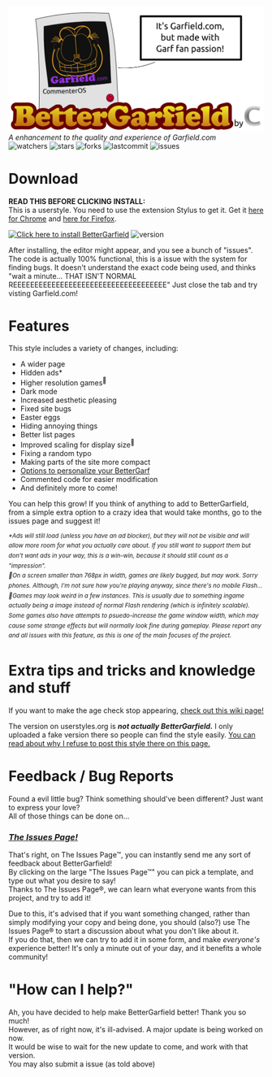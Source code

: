 ![logo goes here](images/logo.svg)  
_A enhancement to the quality and experience of Garfield.com_  
![watchers](https://img.shields.io/github/watchers/CommenterOfComments/BetterGarfield.svg?style=plastic) ![stars](https://img.shields.io/github/stars/CommenterOfComments/BetterGarfield.svg?style=plastic) ![forks](https://img.shields.io/github/forks/CommenterOfComments/BetterGarfield.svg?style=plastic) ![lastcommit](https://img.shields.io/github/last-commit/CommenterOfComments/BetterGarfield.svg?style=plastic) ![issues](https://img.shields.io/github/issues/CommenterOfComments/BetterGarfield.svg?style=plastic)

# Download
<strong>READ THIS BEFORE CLICKING INSTALL:</strong>  
This is a userstyle. You need to use the extension Stylus to get it. Get it [here for Chrome](https://chrome.google.com/webstore/detail/stylus/clngdbkpkpeebahjckkjfobafhncgmne) and [here for Firefox](https://addons.mozilla.org/en-US/firefox/addon/styl-us/).

[![Click here to install BetterGarfield](https://img.shields.io/badge/Click%20here%20to-install%20BetterGarfield!-orange.svg?logo=data:image/png;base64,iVBORw0KGgoAAAANSUhEUgAAAA0AAAAQAQMAAAD3bWd6AAAABlBMVEUAAAAA/wA2Q0S9AAAAAXRSTlMAQObYZgAAAB9JREFUeF5j4G/Ajuo/MNg/YJA/AGKzMzAwMYDA/x8A7ZUKdZqp+8IAAAAASUVORK5CYII=)](https://raw.githubusercontent.com/CommenterOfComments/BetterGarfield/master/bettergarfield.user.css) ![version](https://img.shields.io/github/release/CommenterOfComments/BetterGarfield.svg?style=flat)

After installing, the editor might appear, and you see a bunch of "issues". The code is actually 100% functional, this is a issue with the system for finding bugs. It doesn't understand the exact code being used, and thinks "wait a minute... THAT ISN'T NORMAL REEEEEEEEEEEEEEEEEEEEEEEEEEEEEEEEEEEE" Just close the tab and try visting Garfield.com!

# Features
This style includes a variety of changes, including:
* A wider page
* Hidden ads*
* Higher resolution games<sup>🎲</sup>
* Dark mode
* Increased aesthetic pleasing
* Fixed site bugs 
* Easter eggs
* Hiding annoying things
* Better list pages
* Improved scaling for display size<sup>📱</sup>
* Fixing a random typo
* Making parts of the site more compact
* [Options to personalize your BetterGarf](https://github.com/CommenterOfComments/BetterGarfield/wiki/Options)
* Commented code for easier modification
* And definitely more to come!

You can help this grow! If you think of anything to add to BetterGarfield, from a simple extra option to a crazy idea that would take months, go to the issues page and suggest it!

<sup>_\*Ads will still load (unless you have an ad blocker), but they will not be visible and will allow more room for what you actually care about. If you still want to support them but don't want ads in your way, this is a win-win, because it should still count as a "impression"._</sup>   
<sup>_📱On a screen smaller than 768px in width, games are likely bugged, but may work. Sorry phones. Although, I'm not sure how you're playing anyway, since there's no mobile Flash..._</sup>  
<sup>_🎲Games may look weird in a few instances. This is usually due to something ingame actually being a image instead of normal Flash rendering (which is infinitely scalable). Some games also have attempts to psuedo-increase the game window width, which may cause some strange effects but will normally look fine during gameplay. Please report any and all issues with this feature, as this is one of the main focuses of the project._</sup> 

# Extra tips and tricks and knowledge and stuff
If you want to make the age check stop appearing, [check out this wiki page!](https://github.com/CommenterOfComments/BetterGarfield/wiki/Prevent-the-age-check-from-appearing)

The version on userstyles.org is _**not actually BetterGarfield.**_ I only uploaded a fake version there so people can find the style easily. [You can read about why I refuse to post this style there on this page.](https://github.com/CommenterOfComments/CommenterUserstyles/wiki/why-don't-you-like-userstyes.org%3F%3F%3F%3F%3F%3F%3F%3F%3F%3F%3F%3F%3F)

# Feedback / Bug Reports
Found a evil little bug? Think something should've been different? Just want to express your love?  
All of those things can be done on...  
### _**[The Issues Page!](https://github.com/CommenterOfComments/BetterGarfield/issues/new/choose)**_

That's right, on The Issues Page™, you can instantly send me any sort of feedback about BetterGarfield!  
By clicking on the large "The Issues Page™" you can pick a template, and type out what you desire to say!  
Thanks to The Issues Page®, we can learn what everyone wants from this project, and try to add it!

Due to this, it's advised that if you want something changed, rather than simply modifying your copy and being done, you should (also?) use The Issues Page® to start a discussion about what you don't like about it.  
If you do that, then we can try to add it in some form, and make _everyone's_ experience better! It's only a minute out of your day, and it benefits a whole community!

# "How can I help?"
Ah, you have decided to help make BetterGarfield better! Thank you so much!  
However, as of right now, it's ill-advised. A major update is being worked on now.  
It would be wise to wait for the new update to come, and work with that version.  
You may also submit a issue (as told above)
